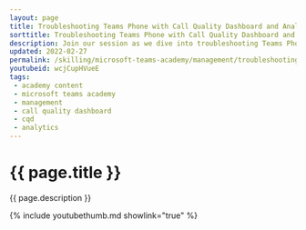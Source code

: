 ```yaml
---
layout: page
title: Troubleshooting Teams Phone with Call Quality Dashboard and Analytics
sorttitle: Troubleshooting Teams Phone with Call Quality Dashboard and Analytics
description: Join our session as we dive into troubleshooting Teams Phone using Call Quality Dashboard and Analytics. Learn to navigate the dashboard, grasp reporting elements, and utilize Call Analytics to enhance individual user phone experiences.
updated: 2022-02-27
permalink: /skilling/microsoft-teams-academy/management/troubleshooting
youtubeid: wcjCupHVueE
tags: 
 - academy content
 - microsoft teams academy
 - management
 - call quality dashboard
 - cqd
 - analytics
---
```


# {{ page.title }}

{{ page.description }}

{% include youtubethumb.md showlink="true" %}